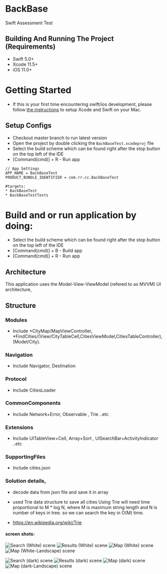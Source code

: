 # BackBase
Swift Assessment Test 

## Building And Running The Project (Requirements)
* Swift 5.0+
* Xcode 11.5+
* iOS 11.0+

# Getting Started
- If this is your first time encountering swift/ios development, please follow [the instructions](https://developer.apple.com/support/xcode/) to setup Xcode and Swift on your Mac.


## Setup Configs
- Checkout master branch to run latest version
- Open the project by double clicking the `BackBaseTest.xcodeproj` file
- Select the build scheme which can be found right after the stop button on the top left of the IDE
- [Command(cmd)] + R - Run app
```
// App Settings
APP_NAME = BackBaseTest
PRODUCT_BUNDLE_IDENTIFIER = com.rr.cc.BackBaseTest

#targets:
* BackBaseTest
* BackBaseTestTests

```

# Build and or run application by doing:
* Select the build scheme which can be found right after the stop button on the top left of the IDE
* [Command(cmd)] + B - Build app
* [Command(cmd)] + R - Run app

## Architecture
This application uses the Model-View-ViewModel (refered to as MVVM) UI architecture,


## Structure

### Modules
- Include 
	*CityMap/MapViewController, 
	*FindCities/(View/CityTableCell,CitiesViewModel,CitiesTableController),(Model/City).

### Navigation
- Include Navigator, Destination

### Protocol
- Include CitiesLoader

### CommonComponents
- Include Network+Error,  Observable , Trie ..etc

### Extensions
- Include UITableView+Cell,  Array+Sort , UISearchBar+ActivityIndicator ..etc

### SupportingFiles
- Include cities.json

### Solution details,
- decode data from json file and save it in array
- used Trie data structure to save all cities
  Using Trie will need time proportional to M * log N, where M is maximum string length and N is number of keys in tree. so we can search the key in O(M) time.

 - https://en.wikipedia.org/wiki/Trie

#### screen shots:

![Search (White) scene](https://github.com/TAyes/BackBase/blob/main/Screenshots/Simulator%20Screen%20Shot%20-%20iPhone%2013%20Pro%20Max%20-%202022-02-26%20at%2000.02.13.png)
![Results (White) scene](https://github.com/TAyes/BackBase/blob/main/Screenshots/Simulator%20Screen%20Shot%20-%20iPhone%2013%20Pro%20Max%20-%202022-02-26%20at%2000.02.25.png)
![Map (White) scene](https://github.com/TAyes/BackBase/blob/main/Screenshots/Simulator%20Screen%20Shot%20-%20iPhone%2013%20Pro%20Max%20-%202022-02-26%20at%2000.02.36.png)
![Map (White-Landscape) scene](https://github.com/TAyes/BackBase/blob/main/Screenshots/Simulator%20Screen%20Shot%20-%20iPhone%2013%20Pro%20Max%20-%202022-02-26%20at%2000.02.47.png)

![Search (dark) scene](https://github.com/TAyes/BackBase/blob/main/Screenshots/Simulator%20Screen%20Shot%20-%20iPhone%2013%20Pro%20Max%20-%202022-02-26%20at%2000.03.09.png)
![Results (dark) scene](https://github.com/TAyes/BackBase/blob/main/Screenshots/Simulator%20Screen%20Shot%20-%20iPhone%2013%20Pro%20Max%20-%202022-02-26%20at%2000.03.28.png)
![Map (dark) scene](https://github.com/TAyes/BackBase/blob/main/Screenshots/Simulator%20Screen%20Shot%20-%20iPhone%2013%20Pro%20Max%20-%202022-02-26%20at%2000.03.37.png)
![Map (dark-Landscape) scene](https://github.com/TAyes/BackBase/blob/main/Screenshots/Simulator%20Screen%20Shot%20-%20iPhone%2013%20Pro%20Max%20-%202022-02-26%20at%2000.03.43.png)

